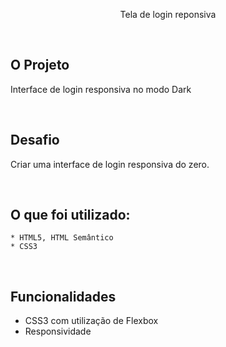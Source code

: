 <p align="center">
    Tela de login reponsiva
</p>
<br>

## O Projeto

Interface de login responsiva no modo Dark

<br>

## Desafio

Criar uma interface de login responsiva do zero.

<br>

## O que foi utilizado:

    * HTML5, HTML Semântico
    * CSS3

<br>

## Funcionalidades

-   CSS3 com utilização de Flexbox
-   Responsividade

<br>
